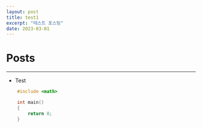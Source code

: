 ```yaml
---
layout: post
title: test1
excerpt: "테스트 포스팅"
date: 2023-03-01
---
```


# Posts

---

+ Test
```c++
	#include <math>

	int main()
	{
		return 0;
	}
```